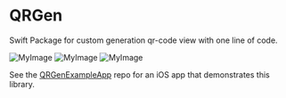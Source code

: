# QRGen

Swift Package for custom generation qr-code view with one line of code.

![MyImage](/Users/ulanagritcina/Desktop/1.png)
![MyImage](/Users/ulanagritcina/Desktop/2.png)
![MyImage](/Users/ulanagritcina/Desktop/3.png)

See the [QRGenExampleApp](https://github.com/UlianaGritchina/QRGenExampleApp) repo for an iOS app that demonstrates this library.

